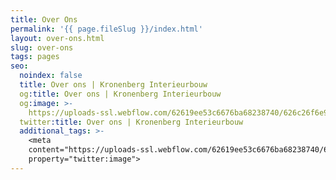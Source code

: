 ```yaml
---
title: Over Ons
permalink: '{{ page.fileSlug }}/index.html'
layout: over-ons.html
slug: over-ons
tags: pages
seo:
  noindex: false
  title: Over ons | Kronenberg Interieurbouw
  og:title: Over ons | Kronenberg Interieurbouw
  og:image: >-
    https://uploads-ssl.webflow.com/62619ee53c6676ba68238740/626c26f6e9d8dc757213628a_Tycreated-booked-webflow-template-page-preview.png
  twitter:title: Over ons | Kronenberg Interieurbouw
  additional_tags: >-
    <meta
    content="https://uploads-ssl.webflow.com/62619ee53c6676ba68238740/626c26f6e9d8dc757213628a_Tycreated-booked-webflow-template-page-preview.png"
    property="twitter:image">
---
```



